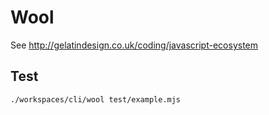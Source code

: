 # Wool

See http://gelatindesign.co.uk/coding/javascript-ecosystem

## Test

```
./workspaces/cli/wool test/example.mjs
```
